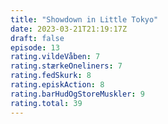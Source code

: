 ```yaml
---
title: "Showdown in Little Tokyo"
date: 2023-03-21T21:19:17Z
draft: false
episode: 13
rating.vildeVåben: 7
rating.stærkeOneliners: 7
rating.fedSkurk: 8
rating.episkAction: 8
rating.barHudOgStoreMuskler: 9
rating.total: 39
---
```


